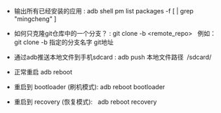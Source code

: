 - 输出所有已经安装的应用 :  adb shell pm list packages -f [ | grep "mingcheng" ]

- 如何只克隆git仓库中的一个分支？ : git clone -b <branch> <remote_repo>   例如： git clone -b 指定的分支名字 git地址

- 通过adb推送本地文件到手机sdcard : adb push 本地文件路径  /sdcard/

- 正常重启 adb reboot

- 重启到 bootloader (刷机模式):  adb reboot bootloader

- 重启到 recovery (恢复模式):    adb reboot recovery
